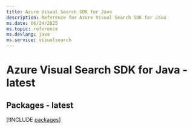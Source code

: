 ```yaml
---
title: Azure Visual Search SDK for Java
description: Reference for Azure Visual Search SDK for Java
ms.date: 06/24/2025
ms.topic: reference
ms.devlang: java
ms.service: visualsearch
---
```

# Azure Visual Search SDK for Java - latest
## Packages - latest
[!INCLUDE [packages](visual-search-index.md)]